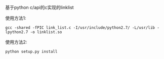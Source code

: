 基于python c/api的c实现的linklist

使用方法1:

```
gcc -shared -fPIC link_list.c -I/usr/include/python2.7/ -L/usr/lib -lpython2.7 -o linklist.so

```

使用方法2:

```
python setup.py install
```